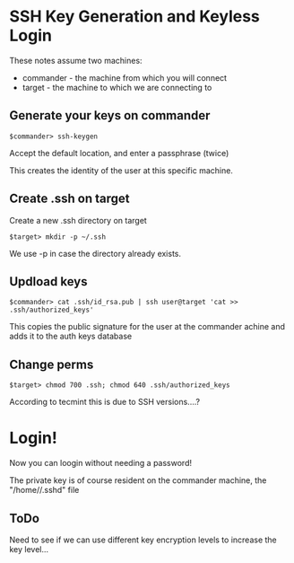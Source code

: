 SSH Key Generation and Keyless Login
===

These notes assume two machines:

* commander - the machine from which you will connect
* target - the machine to which we are connecting to

## Generate your keys on commander

	$commander> ssh-keygen

Accept the default location, and enter a passphrase (twice)

This creates the identity of the user at this specific machine.

## Create .ssh on target

Create a new .ssh directory on target

	$target> mkdir -p ~/.ssh

We use -p in case the directory already exists.

## Updload keys

	$commander> cat .ssh/id_rsa.pub | ssh user@target 'cat >> .ssh/authorized_keys'

This copies the public signature for the user at the commander achine and adds it to the auth keys database

## Change perms

	$target> chmod 700 .ssh; chmod 640 .ssh/authorized_keys

According to tecmint this is due to SSH versions....?

# Login!

Now you can loogin without needing a password!

The private key is of course resident on the commander machine, the "/home/<user>/.sshd" file

## ToDo

Need to see if we can use different key encryption levels to increase the key level...

